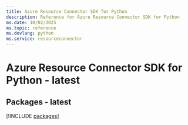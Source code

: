 ```yaml
---
title: Azure Resource Connector SDK for Python
description: Reference for Azure Resource Connector SDK for Python
ms.date: 10/02/2025
ms.topic: reference
ms.devlang: python
ms.service: resourceconnector
---
```

# Azure Resource Connector SDK for Python - latest
## Packages - latest
[!INCLUDE [packages](resource-connector-index.md)]